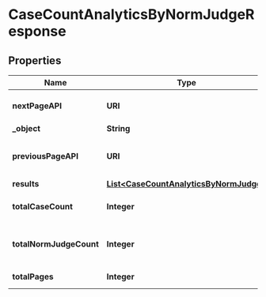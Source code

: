 

# CaseCountAnalyticsByNormJudgeResponse


## Properties

| Name | Type | Description | Notes |
|------------ | ------------- | ------------- | -------------|
|**nextPageAPI** | **URI** | Next page of results if applicable. |  |
|**_object** | **String** |  |  |
|**previousPageAPI** | **URI** | Link to previous page of results. |  |
|**results** | [**List&lt;CaseCountAnalyticsByNormJudge&gt;**](CaseCountAnalyticsByNormJudge.md) |  |  |
|**totalCaseCount** | **Integer** | Total no. of Cases for this criteria. |  |
|**totalNormJudgeCount** | **Integer** | Total no. of NormJudge for this criteria. |  |
|**totalPages** | **Integer** | Total no. of pages. |  |



